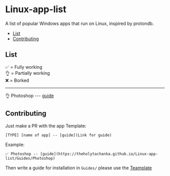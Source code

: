# Linux-app-list
A list of popular Windows apps that run on Linux, inspired by protondb.

- [List]()
- [Contributing]()

## List
✅ = Fully working \
👌 = Partially working \
❌ = Borked
______

👌 Photoshop --- [guide](https://theholytachanka.github.io/Linux-app-list/Guides/Photoshop) 








## Contributing

Just make a PR with the app
Template:
```
[TYPE] [name of app] -- [guide](Link for guide)
```
Example:
```
✅ Photoshop -- [guide](https://theholytachanka.github.io/Linux-app-list/Guides/Photoshop)
```
Then write a guide for installation in `Guides/` please use the [Teamplate](https://github.com/TheHolyTachanka/Linux-app-list/blob/main/Guides/Template.md)
